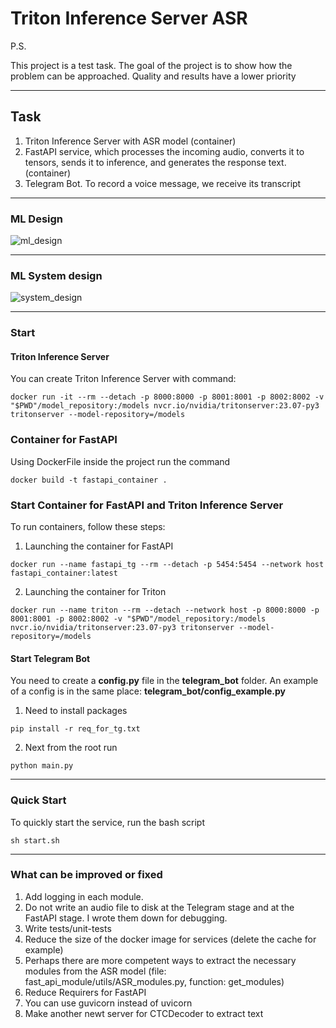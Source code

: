 # Triton Inference Server ASR

P.S.

This project is a test task. The goal of the project is to show how the problem can be approached. Quality and results have a lower priority

______________________________________

## Task

1. Triton Inference Server with ASR model (container)
2. FastAPI service, which processes the incoming audio, converts it to tensors, sends it to inference, and generates the response text. (container)
3. Telegram Bot. To record a voice message, we receive its transcript

______________________________________

### ML Design

![ml_design](https://github.com/2Bye/mlops_asr/assets/45552093/30251b35-92b9-4ef8-99cb-04c05cc054d3)

______________________________________

### ML System design

![system_design](https://github.com/2Bye/mlops_asr/assets/45552093/28240199-26f0-4918-8589-b2121b174f82)

______________________________________

### Start

#### Triton Inference Server

You can create Triton Inference Server with command:

```
docker run -it --rm --detach -p 8000:8000 -p 8001:8001 -p 8002:8002 -v "$PWD"/model_repository:/models nvcr.io/nvidia/tritonserver:23.07-py3 tritonserver --model-repository=/models
```

### Container for FastAPI

Using DockerFile inside the project run the command

```
docker build -t fastapi_container .
```

<!-- #region -->
### Start Container for FastAPI and Triton Inference Server

To run containers, follow these steps:

1. Launching the container for FastAPI

```
docker run --name fastapi_tg --rm --detach -p 5454:5454 --network host fastapi_container:latest
```

2. Launching the container for Triton

```
docker run --name triton --rm --detach --network host -p 8000:8000 -p 8001:8001 -p 8002:8002 -v "$PWD"/model_repository:/models nvcr.io/nvidia/tritonserver:23.07-py3 tritonserver --model-repository=/models
```

#### Start Telegram Bot

You need to create a **config.py** file in the **telegram_bot** folder. An example of a config is in the same place: **telegram_bot/config_example.py**

1. Need to install packages

```
pip install -r req_for_tg.txt
```

2. Next from the root run

```
python main.py
```
______________________________________

### Quick Start

To quickly start the service, run the bash script

```sh start.sh```

______________________________________

### What can be improved or fixed

1. Add logging in each module.
2. Do not write an audio file to disk at the Telegram stage and at the FastAPI stage. I wrote them down for debugging.
3. Write tests/unit-tests
4. Reduce the size of the docker image for services (delete the cache for example)
5. Perhaps there are more competent ways to extract the necessary modules from the ASR model
(file: fast_api_module/utils/ASR_modules.py, function: get_modules)
6. Reduce Requirers for FastAPI
7. You can use guvicorn instead of uvicorn
8. Make another newt server for CTCDecoder to extract text
